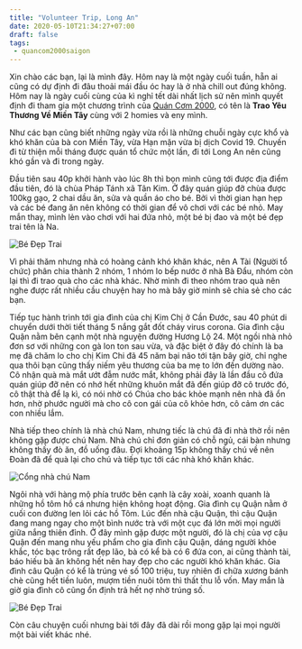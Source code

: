 ```yaml
---
title: "Volunteer Trip, Long An"
date: 2020-05-10T21:34:27+07:00
draft: false
tags:
 - quancom2000saigon
---
```

Xin chào các bạn, lại là mình đây. Hôm nay là một ngày cuối tuần, hẵn ai cũng có dự định đi đâu thoải mái đầu óc hay là ở nhà chill out đúng không. Hôm nay là ngày cuối cùng của kì nghỉ tết dài nhất lịch sử nên mình quyết định đi tham gia một chương trình của [Quán Cơm 2000](https://www.facebook.com/groups/ntcm.quancom2000saigon/), có tên là **Trao Yêu Thương Về Miền Tây** cùng với 2 homies và eny mình.

Như các bạn cũng biết những ngày vừa rồi là những chuỗi ngày cực khổ và khó khăn của bà con Miền Tây, vừa Hạn mặn vừa bị dịch Covid 19. Chuyến đi từ thiện mỗi tháng được quán tổ chức một lần, đi tới Long An nên cũng khó gần và đi trong ngày.

Đầu tiên sau 40p khởi hành vào lúc 8h thì bọn mình cũng tới được địa điểm đầu tiên, đó là chùa Pháp Tánh xã Tân Kim. Ở đây quán giúp đỡ chùa được 100kg gạo, 2 chai dầu ăn, sửa và quần áo cho bé. Bởi vì thời gian hạn hẹp và các bé đang ăn nên không có thời gian để vô chơi với các bé nhỏ. May mắn thay, mình lẻn vào chơi với hai đứa nhỏ, một bé bị đao và một bé đẹp trai tên là Na.

![Bé Đẹp Trai](/img/la-volunteer-5.jpg)

Vì phải thăm nhưng nhà có hoàng cảnh khó khăn khác, nên A Tài (Người tổ chức) phân chia thành 2 nhóm, 1 nhóm lo bếp nước ở nhà Bà Đẩu, nhóm còn lại thì đi trao quà cho các nhà khác. Nhờ mình đi theo nhóm trao quà nên nghe được rất nhiều cầu chuyện hay ho mà bây giờ minh sẽ chia sẻ cho các bạn.

Tiếp tục hành trình tới gia đình của chị Kim Chị ở Cần Đước, sau 40 phút di chuyển dưới thời tiết tháng 5 nắng gắt đốt cháy virus corona. Gia đình cậu Quận nằm bên cạnh một nhà nguyện đường Hương Lộ 24. Một ngồi nhà nhỏ đơn sơ với những con gà lon ton sau vừa, và đặc biệt ở đây đó chính là ba mẹ đã chăm lo cho chị Kim Chi đã 45 năm bại não tới tận bây giờ, chỉ nghe qua thôi bạn cũng thấy niếm yêu thương của ba mẹ to lớn đến dường nào. Cô nhận quà mà mắt ướt đẫm nước mắt, không phải đây là lần đầu cô đứa quán giúp đỡ nên có nhớ hết những khuôn mắt đã đến giúp đỡ cô trước đó, cô thật thà để lạ kì, có nói nhờ có Chúa cho bác khỏe mạnh nên nhà đã ổn hơn, nhờ phước người mà cho cô con gái của cô khỏe hơn, cô cảm ơn các con nhiều lắm.

Nhà tiếp theo chính là nhà chú Nam, nhưng tiếc là chú đã đi nhà thờ rồi nên không gặp được chú Nam. Nhà chú chỉ đơn giản có chỗ ngủ, cái bàn nhưng không thấy đò ăn, đồ uống đâu. Đợi khoảng 15p không thấy chú về nên Đoàn đã để quà lại cho chú và tiếp tục tới các nhà khó khăn khác.

![Cổng nhà chú Nam](/img/la-volunteer-3.jpg)

Ngôi nhà với hàng mộ phía trước bên cạnh là cây xoài, xoanh quanh là những hồ tôm hồ cá nhưng hiện không hoạt động. Gia đình cụ Quận nằm ở cuối con đường len lỏi các hồ Tôm. Lúc đến nhà cậu Quận, thì cậu Quận đang mang ngay cho một bình nước trà với một cục đá lớn mời mọi người giữa nắng thiên đỉnh. Ở đây mình gặp được một người, đó là chị của vợ cậu Quận đến mang nhu yếu phẩm cho gia đình cậu Quận, dáng người khỏe khắc, tóc bạc trông rất đẹp lão, bà có kể bà có 6 đứa con, ai cũng thành tài, báo hiếu bà ăn không hết nên hay đẹp cho các người khó khăn khác. Gia đình câu Quận có kể là trúng vé số 100 triệu, tuy nhiên đi chữa xương bánh chè cũng hết tiền luôn, mượm tiền nuôi tôm thì thất thu lỗ vốn. May mắn là giờ gia đình cô cũng ổn định trả hết nợ nhờ trúng số.

![Bé Đẹp Trai](/img/la-volunteer-1.jpg)

Còn câu chuyện cuối nhưng bài tới đây đã dài rồi mong gặp lại mọi người một bài viết khác nhé.
